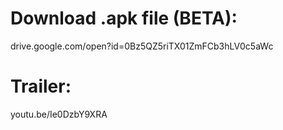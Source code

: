 # Download .apk file (BETA):
drive.google.com/open?id=0Bz5QZ5riTX01ZmFCb3hLV0c5aWc

# Trailer:
youtu.be/Ie0DzbY9XRA
